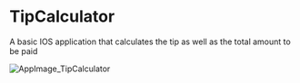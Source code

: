 # TipCalculator
A basic IOS application that calculates the tip as well as the total amount to be paid





![AppImage_TipCalculator](https://github.com/sbrkaksu/TipCalculator/assets/127765582/1a848ee6-e37b-497c-a607-6399c2d737c8)
